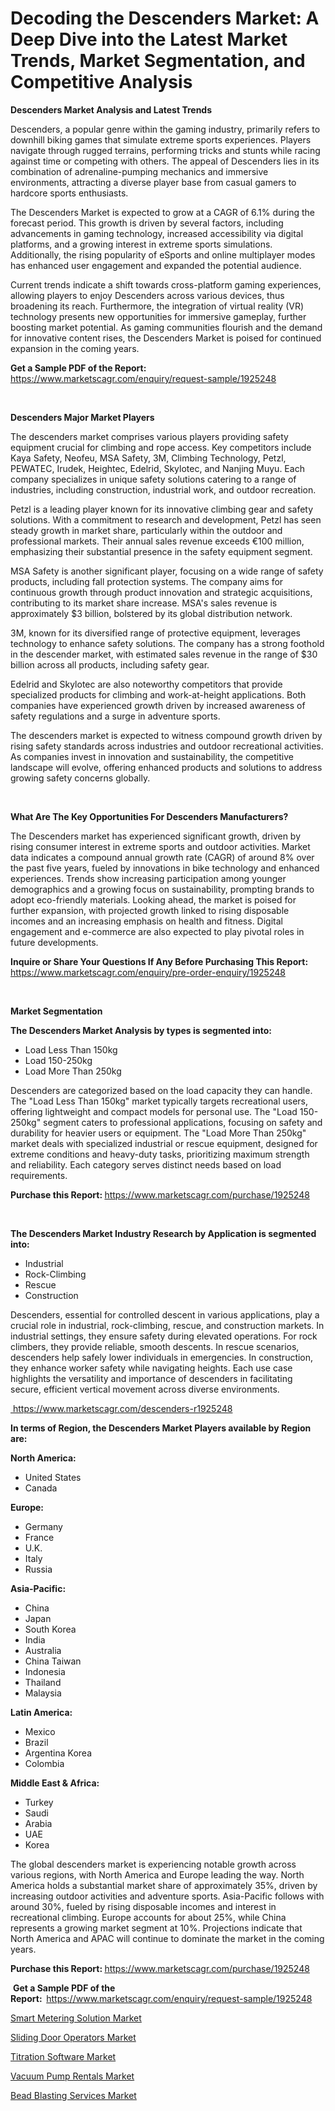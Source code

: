 <p><h1>Decoding the Descenders Market: A Deep Dive into the Latest Market Trends, Market Segmentation, and Competitive Analysis</h1></p><p><strong>Descenders Market Analysis and Latest Trends</strong></p>
<p><p>Descenders, a popular genre within the gaming industry, primarily refers to downhill biking games that simulate extreme sports experiences. Players navigate through rugged terrains, performing tricks and stunts while racing against time or competing with others. The appeal of Descenders lies in its combination of adrenaline-pumping mechanics and immersive environments, attracting a diverse player base from casual gamers to hardcore sports enthusiasts.</p><p>The Descenders Market is expected to grow at a CAGR of 6.1% during the forecast period. This growth is driven by several factors, including advancements in gaming technology, increased accessibility via digital platforms, and a growing interest in extreme sports simulations. Additionally, the rising popularity of eSports and online multiplayer modes has enhanced user engagement and expanded the potential audience.</p><p>Current trends indicate a shift towards cross-platform gaming experiences, allowing players to enjoy Descenders across various devices, thus broadening its reach. Furthermore, the integration of virtual reality (VR) technology presents new opportunities for immersive gameplay, further boosting market potential. As gaming communities flourish and the demand for innovative content rises, the Descenders Market is poised for continued expansion in the coming years.</p></p>
<p><strong>Get a Sample PDF of the Report:&nbsp;</strong> <a href="https://www.marketscagr.com/enquiry/request-sample/1925248?utm_campaign=1556&utm_medium=2&utm_source=Github&utm_content=ia&utm_term=24102024&utm_id=descenders">https://www.marketscagr.com/enquiry/request-sample/1925248</a></p>
<p>&nbsp;</p>
<p><strong>Descenders Major Market Players</strong></p>
<p><p>The descenders market comprises various players providing safety equipment crucial for climbing and rope access. Key competitors include Kaya Safety, Neofeu, MSA Safety, 3M, Climbing Technology, Petzl, PEWATEC, Irudek, Heightec, Edelrid, Skylotec, and Nanjing Muyu. Each company specializes in unique safety solutions catering to a range of industries, including construction, industrial work, and outdoor recreation.</p><p>Petzl is a leading player known for its innovative climbing gear and safety solutions. With a commitment to research and development, Petzl has seen steady growth in market share, particularly within the outdoor and professional markets. Their annual sales revenue exceeds €100 million, emphasizing their substantial presence in the safety equipment segment.</p><p>MSA Safety is another significant player, focusing on a wide range of safety products, including fall protection systems. The company aims for continuous growth through product innovation and strategic acquisitions, contributing to its market share increase. MSA's sales revenue is approximately $3 billion, bolstered by its global distribution network.</p><p>3M, known for its diversified range of protective equipment, leverages technology to enhance safety solutions. The company has a strong foothold in the descender market, with estimated sales revenue in the range of $30 billion across all products, including safety gear.</p><p>Edelrid and Skylotec are also noteworthy competitors that provide specialized products for climbing and work-at-height applications. Both companies have experienced growth driven by increased awareness of safety regulations and a surge in adventure sports.</p><p>The descenders market is expected to witness compound growth driven by rising safety standards across industries and outdoor recreational activities. As companies invest in innovation and sustainability, the competitive landscape will evolve, offering enhanced products and solutions to address growing safety concerns globally.</p></p>
<p>&nbsp;</p>
<p><strong>What Are The Key Opportunities For Descenders Manufacturers?</strong></p>
<p><p>The Descenders market has experienced significant growth, driven by rising consumer interest in extreme sports and outdoor activities. Market data indicates a compound annual growth rate (CAGR) of around 8% over the past five years, fueled by innovations in bike technology and enhanced experiences. Trends show increasing participation among younger demographics and a growing focus on sustainability, prompting brands to adopt eco-friendly materials. Looking ahead, the market is poised for further expansion, with projected growth linked to rising disposable incomes and an increasing emphasis on health and fitness. Digital engagement and e-commerce are also expected to play pivotal roles in future developments.</p></p>
<p><strong>Inquire or Share Your Questions If Any Before Purchasing This Report:</strong> <a href="https://www.marketscagr.com/enquiry/pre-order-enquiry/1925248?utm_campaign=1556&utm_medium=2&utm_source=Github&utm_content=ia&utm_term=24102024&utm_id=descenders">https://www.marketscagr.com/enquiry/pre-order-enquiry/1925248</a></p>
<p>&nbsp;</p>
<p><strong>Market Segmentation</strong></p>
<p><strong>The Descenders Market Analysis by types is segmented into:</strong></p>
<p><ul><li>Load Less Than 150kg</li><li>Load 150-250kg</li><li>Load More Than 250kg</li></ul></p>
<p><p>Descenders are categorized based on the load capacity they can handle. The "Load Less Than 150kg" market typically targets recreational users, offering lightweight and compact models for personal use. The "Load 150-250kg" segment caters to professional applications, focusing on safety and durability for heavier users or equipment. The "Load More Than 250kg" market deals with specialized industrial or rescue equipment, designed for extreme conditions and heavy-duty tasks, prioritizing maximum strength and reliability. Each category serves distinct needs based on load requirements.</p></p>
<p><strong>Purchase this Report:&nbsp;</strong><a href="https://www.marketscagr.com/purchase/1925248?utm_campaign=1556&utm_medium=2&utm_source=Github&utm_content=ia&utm_term=24102024&utm_id=descenders">https://www.marketscagr.com/purchase/1925248</a></p>
<p>&nbsp;</p>
<p><strong>The Descenders Market Industry Research by Application is segmented into:</strong></p>
<p><ul><li>Industrial</li><li>Rock-Climbing</li><li>Rescue</li><li>Construction</li></ul></p>
<p><p>Descenders, essential for controlled descent in various applications, play a crucial role in industrial, rock-climbing, rescue, and construction markets. In industrial settings, they ensure safety during elevated operations. For rock climbers, they provide reliable, smooth descents. In rescue scenarios, descenders help safely lower individuals in emergencies. In construction, they enhance worker safety while navigating heights. Each use case highlights the versatility and importance of descenders in facilitating secure, efficient vertical movement across diverse environments.</p></p>
<p><a href="https://www.marketscagr.com/descenders-r1925248?utm_campaign=1556&utm_medium=2&utm_source=Github&utm_content=ia&utm_term=24102024&utm_id=descenders">&nbsp;https://www.marketscagr.com/descenders-r1925248</a></p>
<p><strong>In terms of Region, the Descenders Market Players available by Region are:</strong></p>
<p>
    <p> <strong> North America: </strong>
        <ul>
            <li>United States</li>
            <li>Canada</li>
        </ul>
        </p> 
    <p> <strong> Europe: </strong>
        <ul>
            <li>Germany</li>
            <li>France</li>
            <li>U.K.</li>
            <li>Italy</li>
            <li>Russia</li>
        </ul>
        </p> 
    <p> <strong> Asia-Pacific: </strong>
        <ul>
            <li>China</li>
            <li>Japan</li>
            <li>South Korea</li>
            <li>India</li>
            <li>Australia</li>
            <li>China Taiwan</li>
            <li>Indonesia</li>
            <li>Thailand</li>
            <li>Malaysia</li>
        </ul>
        </p> 
    <p> <strong> Latin America: </strong>
        <ul>
            <li>Mexico</li>
            <li>Brazil</li>
            <li>Argentina Korea</li>
            <li>Colombia</li>
        </ul>
        </p> 
    <p> <strong> Middle East & Africa: </strong>
        <ul>
            <li>Turkey</li>
            <li>Saudi</li>
            <li>Arabia</li>
            <li>UAE</li>
            <li>Korea</li>
        </ul>
    </p>
    </p>
<p><p>The global descenders market is experiencing notable growth across various regions, with North America and Europe leading the way. North America holds a substantial market share of approximately 35%, driven by increasing outdoor activities and adventure sports. Asia-Pacific follows with around 30%, fueled by rising disposable incomes and interest in recreational climbing. Europe accounts for about 25%, while China represents a growing market segment at 10%. Projections indicate that North America and APAC will continue to dominate the market in the coming years.</p></p>
<p><strong>Purchase this Report: </strong><a href="https://www.marketscagr.com/purchase/1925248?utm_campaign=1556&utm_medium=2&utm_source=Github&utm_content=ia&utm_term=24102024&utm_id=descenders">https://www.marketscagr.com/purchase/1925248</a></p>
<p>&nbsp;<strong>Get a Sample PDF of the Report:&nbsp;&nbsp;</strong><a href="https://www.marketscagr.com/enquiry/request-sample/1925248?utm_campaign=1556&utm_medium=2&utm_source=Github&utm_content=ia&utm_term=24102024&utm_id=descenders">https://www.marketscagr.com/enquiry/request-sample/1925248</a></p>
<p><strong></strong></p>
<p><p><a href="https://www.linkedin.com/pulse/market-insights-global-smart-metering-solution-forecast-innovation-ia9le?utm_campaign=1556&utm_medium=2&utm_source=Github&utm_content=ia&utm_term=24102024&utm_id=descenders">Smart Metering Solution Market</a></p><p><a href="https://issuu.com/reportprime-2/docs/sliding-door-operators-market-size-_b0b8da0f861e9b?utm_campaign=1556&utm_medium=2&utm_source=Github&utm_content=ia&utm_term=24102024&utm_id=descenders">Sliding Door Operators Market</a></p><p><a href="https://www.linkedin.com/pulse/titration-software-market-penetration-strategies-untapped-markets-jasoc?utm_campaign=1556&utm_medium=2&utm_source=Github&utm_content=ia&utm_term=24102024&utm_id=descenders">Titration Software Market</a></p><p><a href="https://www.linkedin.com/pulse/vacuum-pump-rentals-market-opportunities-emerging-global-trends-krtac?utm_campaign=1556&utm_medium=2&utm_source=Github&utm_content=ia&utm_term=24102024&utm_id=descenders">Vacuum Pump Rentals Market</a></p><p><a href="https://www.linkedin.com/pulse/analyzing-bead-blasting-services-market-dynamics-growth-drivers-pkdyc?utm_campaign=1556&utm_medium=2&utm_source=Github&utm_content=ia&utm_term=24102024&utm_id=descenders">Bead Blasting Services Market</a></p></p>